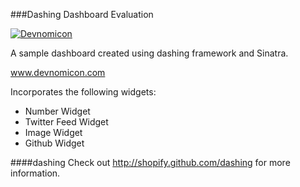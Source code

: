 ###Dashing Dashboard Evaluation

<a href='http://www.devnomicon.com' target='_blank'><img src='http://s3.postimg.org/dycx26pbz/Screen_Shot_2014_07_15_at_12_31_47_PM.jpg' border='0' alt="Devnomicon" /></a>

A sample dashboard created using dashing framework and Sinatra.

<a href="http://www.devnomicon.com">www.devnomicon.com</a>

Incorporates the following widgets:
* Number Widget
* Twitter Feed Widget
* Image Widget
* Github Widget

####dashing
Check out <a href="http://shopify.github.com/dashing">http://shopify.github.com/dashing</a> for more information.
